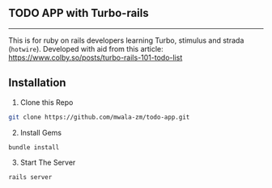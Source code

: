 ## TODO APP with Turbo-rails

<hr />

This is for ruby on rails developers learning Turbo, stimulus and strada (`hotwire`).
Developed with aid from this article: https://www.colby.so/posts/turbo-rails-101-todo-list

## Installation

1. Clone this Repo

```sh
git clone https://github.com/mwala-zm/todo-app.git
```

2. Install Gems

```sh
bundle install
```

3. Start The Server

```sh
rails server
```
